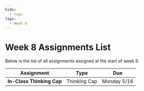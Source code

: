 ```yaml
---
hide:
  - tags
tags:
  - Week 8
---
```

# Week 8 Assignments List

Below is the list of all assignments assigned at the start of week 8.

|Assignment|Type|Due|
|-----------|----|---|
|**In-Class Thinking Cap**|Thinking Cap|Monday 5/16|
